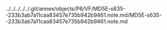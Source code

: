 ../../../../../.git/annex/objects/P6/VF/MD5E-s635--233b3ab7a11caa83457e735b942b9461.note.md/MD5E-s635--233b3ab7a11caa83457e735b942b9461.note.md
